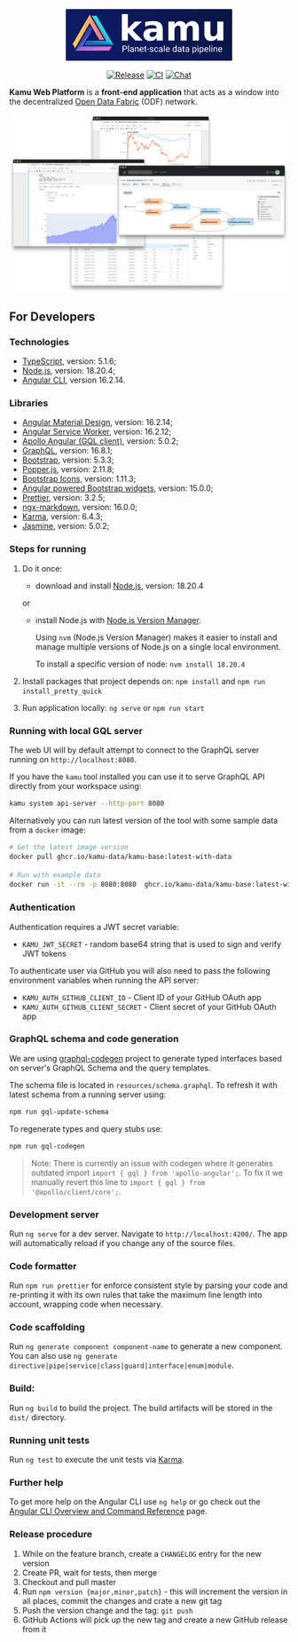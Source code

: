 <div align="center">

<img alt="Kamu - planet-scale data pipeline" src="docs/readme_files/kamu_logo.png" width=300/>

[![Release](https://img.shields.io/github/v/release/kamu-data/kamu-web-ui?include_prereleases&logo=angular&logoColor=orange&style=for-the-badge)](https://github.com/kamu-data/kamu-web-ui/releases/latest)
[![CI](https://img.shields.io/github/actions/workflow/status/kamu-data/kamu-web-ui/build.yaml?logo=githubactions&label=CI&logoColor=white&style=for-the-badge&branch=master)](https://github.com/kamu-data/kamu-web-ui/actions)
[![Chat](https://shields.io/discord/898726370199359498?style=for-the-badge&logo=discord&label=Discord)](https://discord.gg/nU6TXRQNXC)

</div>

**Kamu Web Platform** is a **front-end application** that acts as a window into the decentralized [Open Data Fabric](https://docs.kamu.dev/odf/) (ODF) network.

<div align="center">
<img alt="Kamu Web Platform screenshots" src="docs/readme_files/screenshot-cloud.png" width="600px"/>
</div>

## For Developers



### Technologies

- [TypeScript](https://www.typescriptlang.org/), version: 5.1.6;
- [Node.js](https://nodejs.org/en/download/releases/), version: 18.20.4;
- [Angular CLI](https://github.com/angular/angular-cli), version 16.2.14.

### Libraries

- [Angular Material Design](https://material.angular.io/), version: 16.2.14;
- [Angular Service Worker](https://www.npmjs.com/package/@angular/service-worker), version: 16.2.12;
- [Apollo Angular (GQL client)](https://apollo-angular.com/docs/), version: 5.0.2;
- [GraphQL](https://www.npmjs.com/package/graphql), version: 16.8.1;
- [Bootstrap](https://www.npmjs.com/package/bootstrap), version: 5.3.3;
- [Popper.js](https://www.npmjs.com/package/@popperjs/core), version: 2.11.8;
- [Bootstrap Icons](https://www.npmjs.com/package/bootstrap-icons), version: 1.11.3;
- [Angular powered Bootstrap widgets](https://www.npmjs.com/package/@ng-bootstrap/ng-bootstrap), version: 15.0.0;
- [Prettier](https://www.npmjs.com/package/prettier), version: 3.2.5;
- [ngx-markdown](https://www.npmjs.com/package/ngx-markdown), version: 16.0.0;
- [Karma](https://www.npmjs.com/package/karma), version: 6.4.3;
- [Jasmine](https://www.npmjs.com/package/jasmine), version: 5.0.2;

### Steps for running

1. Do it once:

   - download and install [Node.js](https://nodejs.org/en/download/releases/), version: 18.20.4 

   or

   - install Node.js with [Node.js Version Manager](https://github.com/nvm-sh/nvm).

     Using `nvm` (Node.js Version Manager) makes it easier to install and manage multiple versions of Node.js on a single local environment.

     To install a specific version of node: `nvm install 18.20.4`

2. Install packages that project depends on: `npm install` and `npm run install_pretty_quick`
3. Run application locally: `ng serve` or `npm run start`

### Running with local GQL server

The web UI will by default attempt to connect to the GraphQL server running on `http://localhost:8080`.

If you have the `kamu` tool installed you can use it to serve GraphQL API directly from your workspace using:

```sh
kamu system api-server --http-port 8080
```

Alternatively you can run latest version of the tool with some sample data from a `docker` image:

```sh
# Get the latest image version
docker pull ghcr.io/kamu-data/kamu-base:latest-with-data

# Run with example data
docker run -it --rm -p 8080:8080  ghcr.io/kamu-data/kamu-base:latest-with-data kamu system api-server --http-port 8080 --address 0.0.0.0
```

### Authentication

Authentication requires a JWT secret variable:
- `KAMU_JWT_SECRET` - random base64 string that is used to sign and verify JWT tokens

To authenticate user via GitHub you will also need to pass the following environment variables when running the API server:

- `KAMU_AUTH_GITHUB_CLIENT_ID` - Client ID of your GitHub OAuth app
- `KAMU_AUTH_GITHUB_CLIENT_SECRET` - Client secret of your GitHub OAuth app

### GraphQL schema and code generation

We are using [graphql-codegen](https://www.graphql-code-generator.com/) project to generate typed interfaces based on server's GraphQL Schema and the query templates.

The schema file is located in `resources/schema.graphql`. To refresh it with latest schema from a running server using:

```bash
npm run gql-update-schema
```

To regenerate types and query stubs use:

```bash
npm run gql-codegen
```

> Note: There is currently an issue with codegen where it generates outdated import `import { gql } from 'apollo-angular';`. To fix it we manually revert this line to `import { gql } from '@apollo/client/core';`.

### Development server

Run `ng serve` for a dev server. Navigate to `http://localhost:4200/`. The app will automatically reload if you change any of the source files.

### Code formatter

Run `npm run prettier` for enforce consistent style by parsing your code and re-printing it with its own rules that take the maximum line length into account, wrapping code when necessary.

### Code scaffolding

Run `ng generate component component-name` to generate a new component. You can also use `ng generate directive|pipe|service|class|guard|interface|enum|module`.

### Build:

Run `ng build` to build the project. The build artifacts will be stored in the `dist/` directory.

### Running unit tests

Run `ng test` to execute the unit tests via [Karma](https://karma-runner.github.io).

### Further help

To get more help on the Angular CLI use `ng help` or go check out the [Angular CLI Overview and Command Reference](https://angular.io/cli) page.

### Release procedure

1. While on the feature branch, create a `CHANGELOG` entry for the new version
2. Create PR, wait for tests, then merge
3. Checkout and pull master
4. Run `npm version {major,minor,patch}` - this will increment the version in all places, commit the changes and crate a new git tag
5. Push the version change and the tag: `git push`
6. GitHub Actions will pick up the new tag and create a new GitHub release from it






